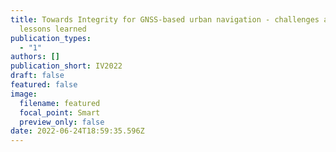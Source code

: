 ```yaml
---
title: Towards Integrity for GNSS-based urban navigation - challenges and
  lessons learned
publication_types:
  - "1"
authors: []
publication_short: IV2022
draft: false
featured: false
image:
  filename: featured
  focal_point: Smart
  preview_only: false
date: 2022-06-24T18:59:35.596Z
---
```

